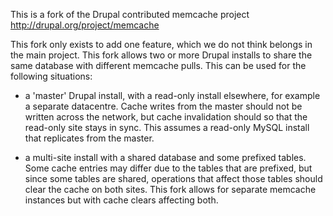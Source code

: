 This is a fork of the Drupal contributed memcache project
http://drupal.org/project/memcache

This fork only exists to add one feature, which we do not think belongs in the
main project. This fork allows two or more Drupal installs to share the same
database with different memcache pulls. This can be used for the following
situations:

 - a 'master' Drupal install, with a read-only install elsewhere, for example
   a separate datacentre. Cache writes from the master should not be written
   across the network, but cache invalidation should so that the read-only site
   stays in sync. This assumes a read-only MySQL install that replicates from the
   master.

 - a multi-site install with a shared database and some prefixed tables. Some cache
  entries may differ due to the tables that are prefixed, but since some tables are
  shared, operations that affect those tables should clear the cache on both sites.
  This fork allows for separate memcache instances but with cache clears affecting
  both.
 
